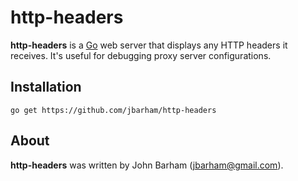http-headers
============

__http-headers__ is a [Go](http://golang.org) web server that displays any HTTP headers it receives.
It's useful for debugging proxy server configurations.

Installation
------------

	go get https://github.com/jbarham/http-headers

About
-----

__http-headers__ was written by John Barham (jbarham@gmail.com).